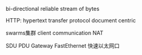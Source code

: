 bi-directional reliable stream of bytes

HTTP: hypertext transfer protocol  document centric

swarms集群 client communication  NAT

SDU PDU  Gateway  FastEthernet 快速以太网口
